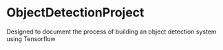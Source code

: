 # ObjectDetectionProject
Designed to document the process of building an object detection system using Tensorflow
